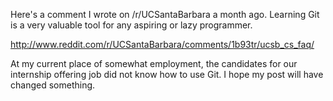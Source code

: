 Here's a comment I wrote on /r/UCSantaBarbara a month ago. Learning Git is
a very valuable tool for any aspiring or lazy programmer.

http://www.reddit.com/r/UCSantaBarbara/comments/1b93tr/ucsb_cs_faq/

At my current place of somewhat employment, the candidates for our internship
offering job did not know how to use Git. I hope my post will have changed
something.
